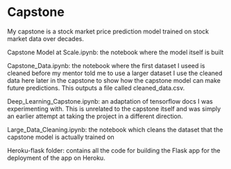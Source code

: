 # Capstone

My capstone is a stock market price prediction model trained on stock market data over decades.

Capstone Model at Scale.ipynb: the notebook where the model itself is built

Capstone_Data.ipynb: the notebook where the first dataset I useed is cleaned before my mentor told me to use a larger dataset 
I use the cleaned data here later in the capstone to show how the capstone model can make future predictions.
This outputs a file called cleaned_data.csv.

Deep_Learning_Capstone.ipynb: an adaptation of tensorflow docs I was experimenting with.
This is unrelated to the capstone itself and was simply an earlier attempt at taking the project in a different direction.

Large_Data_Cleaning.ipynb: the notebook which cleans the dataset that the capstone model is actually trained on


Heroku-flask folder: contains all the code for building the Flask app for the deployment of the app on Heroku.
